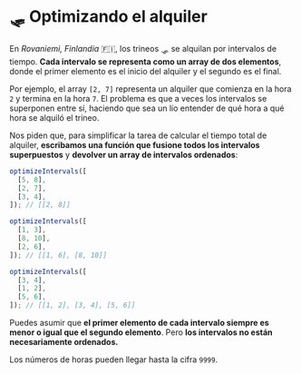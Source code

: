 # 🛷 Optimizando el alquiler

En _Rovaniemi, Finlandia_ 🇫🇮, los trineos 🛷 se alquilan por intervalos de tiempo. **Cada intervalo se representa como un array de dos elementos**, donde el primer elemento es el inicio del alquiler y el segundo es el final.

Por ejemplo, el array `[2, 7]` representa un alquiler que comienza en la hora `2` y termina en la hora `7`. El problema es que a veces los intervalos se superponen entre sí, haciendo que sea un lío entender de qué hora a qué hora se alquiló el trineo.

Nos piden que, para simplificar la tarea de calcular el tiempo total de alquiler, **escribamos una función que fusione todos los intervalos superpuestos** y **devolver un array de intervalos ordenados**:

```js
optimizeIntervals([
  [5, 8],
  [2, 7],
  [3, 4],
]); // [[2, 8]]

optimizeIntervals([
  [1, 3],
  [8, 10],
  [2, 6],
]); // [[1, 6], [8, 10]]

optimizeIntervals([
  [3, 4],
  [1, 2],
  [5, 6],
]); // [[1, 2], [3, 4], [5, 6]]
```

Puedes asumir que **el primer elemento de cada intervalo siempre es menor o igual que el segundo elemento**. Pero **los intervalos no están necesariamente ordenados.**

Los números de horas pueden llegar hasta la cifra `9999`.
